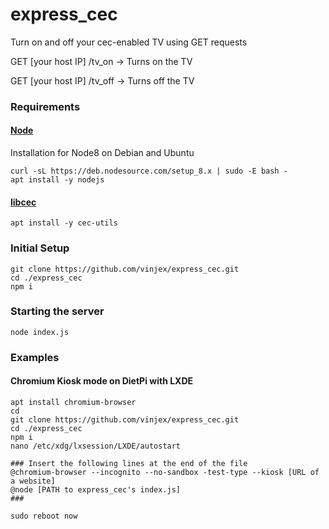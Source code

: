# express_cec

Turn on and off your cec-enabled TV using GET requests

GET [your host IP] /tv_on -> Turns on the TV

GET [your host IP] /tv_off -> Turns off the TV

### Requirements

#### [Node](https://nodejs.org/en/)
Installation for Node8 on Debian and Ubuntu
````
curl -sL https://deb.nodesource.com/setup_8.x | sudo -E bash -
apt install -y nodejs
````

#### [libcec](https://github.com/Pulse-Eight/libcec)
````
apt install -y cec-utils
````

### Initial Setup
````
git clone https://github.com/vinjex/express_cec.git
cd ./express_cec
npm i
````

### Starting the server
````
node index.js
````

### Examples
#### Chromium Kiosk mode on DietPi with LXDE
````
apt install chromium-browser
cd
git clone https://github.com/vinjex/express_cec.git
cd ./express_cec
npm i
nano /etc/xdg/lxsession/LXDE/autostart

### Insert the following lines at the end of the file
@chromium-browser --incognito --no-sandbox -test-type --kiosk [URL of a website]
@node [PATH to express_cec's index.js]
###

sudo reboot now
````
###
